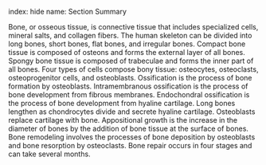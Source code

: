 index: hide
name: Section Summary

Bone, or osseous tissue, is connective tissue that includes specialized cells, mineral salts, and collagen fibers. The human skeleton can be divided into long bones, short bones, flat bones, and irregular bones. Compact bone tissue is composed of osteons and forms the external layer of all bones. Spongy bone tissue is composed of trabeculae and forms the inner part of all bones. Four types of cells compose bony tissue: osteocytes, osteoclasts, osteoprogenitor cells, and osteoblasts. Ossification is the process of bone formation by osteoblasts. Intramembranous ossification is the process of bone development from fibrous membranes. Endochondral ossification is the process of bone development from hyaline cartilage. Long bones lengthen as chondrocytes divide and secrete hyaline cartilage. Osteoblasts replace cartilage with bone. Appositional growth is the increase in the diameter of bones by the addition of bone tissue at the surface of bones. Bone remodeling involves the processes of bone deposition by osteoblasts and bone resorption by osteoclasts. Bone repair occurs in four stages and can take several months.
